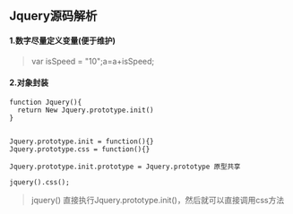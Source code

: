 ## Jquery源码解析
#### 1.数字尽量定义变量(便于维护)

> var isSpeed = "10";a=a+isSpeed;

#### 2.对象封装

    function Jquery(){
      return New Jquery.prototype.init()
    }


    Jquery.prototype.init = function(){}
    Jquery.prototype.css = function(){}

    Jquery.prototype.init.prototype = Jquery.prototype 原型共享

    jquery().css();

> jquery() 直接执行Jquery.prototype.init()，然后就可以直接调用css方法

